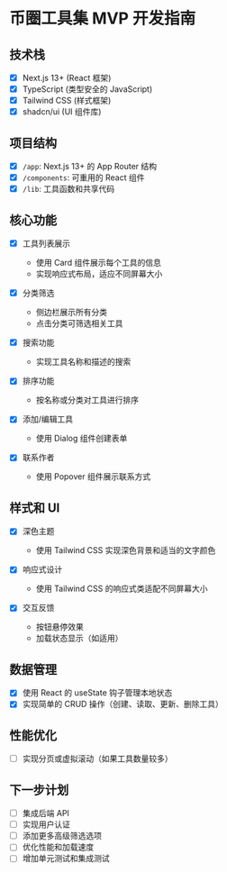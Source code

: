 
# 币圈工具集 MVP 开发指南

## 技术栈

- [x] Next.js 13+ (React 框架)
- [x] TypeScript (类型安全的 JavaScript)
- [x] Tailwind CSS (样式框架)
- [x] shadcn/ui (UI 组件库)

## 项目结构

- [x] `/app`: Next.js 13+ 的 App Router 结构
- [x] `/components`: 可重用的 React 组件
- [x] `/lib`: 工具函数和共享代码

## 核心功能

- [x] 工具列表展示
  - 使用 Card 组件展示每个工具的信息
  - 实现响应式布局，适应不同屏幕大小

- [x] 分类筛选
  - 侧边栏展示所有分类
  - 点击分类可筛选相关工具

- [x] 搜索功能
  - 实现工具名称和描述的搜索

- [x] 排序功能
  - 按名称或分类对工具进行排序

- [x] 添加/编辑工具
  - 使用 Dialog 组件创建表单

- [x] 联系作者
  - 使用 Popover 组件展示联系方式

## 样式和 UI

- [x] 深色主题
  - 使用 Tailwind CSS 实现深色背景和适当的文字颜色

- [x] 响应式设计
  - 使用 Tailwind CSS 的响应式类适配不同屏幕大小

- [x] 交互反馈
  - 按钮悬停效果
  - 加载状态显示（如适用）

## 数据管理

- [x] 使用 React 的 useState 钩子管理本地状态
- [x] 实现简单的 CRUD 操作（创建、读取、更新、删除工具）

## 性能优化

- [ ] 实现分页或虚拟滚动（如果工具数量较多）

## 下一步计划

- [ ] 集成后端 API
- [ ] 实现用户认证
- [ ] 添加更多高级筛选选项
- [ ] 优化性能和加载速度
- [ ] 增加单元测试和集成测试
